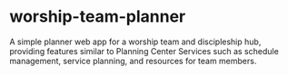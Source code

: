 # worship-team-planner
A simple planner web app for a worship team and discipleship hub, providing features similar to Planning Center Services such as schedule management, service planning, and resources for team members.
